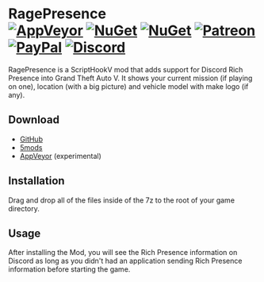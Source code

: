 # RagePresence<br>[![AppVeyor][appveyor-img]][appveyor-url] [![NuGet][nuget-img-2]][nuget-url-2] [![NuGet][nuget-img-3]][nuget-url-3] [![Patreon][patreon-img]][patreon-url] [![PayPal][paypal-img]][paypal-url] [![Discord][discord-img]][discord-url]

RagePresence is a ScriptHookV mod that adds support for Discord Rich Presence into Grand Theft Auto V. It shows your current mission (if playing on one), location (with a big picture) and vehicle model with make logo (if any).

## Download

* [GitHub](https://github.com/justalemon/RagePresence/releases)
* [5mods](https://www.gta5-mods.com/scripts/ragepresence)
* [AppVeyor](https://ci.appveyor.com/project/justalemon/ragepresence) (experimental)

## Installation

Drag and drop all of the files inside of the 7z to the root of your game directory.

## Usage

After installing the Mod, you will see the Rich Presence information on Discord as long as you didn't had an application sending Rich Presence information before starting the game.

[appveyor-img]: https://img.shields.io/appveyor/build/justalemon/ragepresence?label=appveyor
[appveyor-url]: https://ci.appveyor.com/project/justalemon/ragepresence
[nuget-img-2]: https://img.shields.io/nuget/v/RagePresence.SHVDN2?label=nuget%20%28shvdn%202%29
[nuget-url-2]: https://www.nuget.org/packages/RagePresence.SHVDN2/
[nuget-img-3]: https://img.shields.io/nuget/v/RagePresence.SHVDN3?label=nuget%20%28shvdn%203%29
[nuget-url-3]: https://www.nuget.org/packages/RagePresence.SHVDN3/
[patreon-img]: https://img.shields.io/badge/support-patreon-FF424D.svg
[patreon-url]: https://www.patreon.com/lemonchan
[paypal-img]: https://img.shields.io/badge/support-paypal-0079C1.svg
[paypal-url]: https://paypal.me/justalemon
[discord-img]: https://img.shields.io/badge/discord-join-7289DA.svg
[discord-url]: https://discord.gg/Cf6sspj
